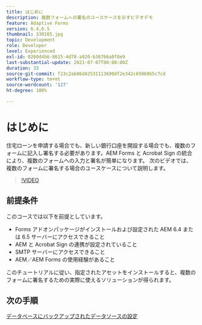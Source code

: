 ```yaml
---
title: はじめに
description: 複数フォームへの署名のユースケースを示すビデオデモ
feature: Adaptive Forms
version: 6.4,6.5
thumbnail: 330165.jpg
topic: Development
role: Developer
level: Experienced
exl-id: 0260d4b6-8615-4d78-a920-b36766a0f8e9
last-substantial-update: 2021-07-07T00:00:00Z
duration: 33
source-git-commit: f23c2ab86d42531113690df2e342c65060b5c7cd
workflow-type: tm+mt
source-wordcount: '127'
ht-degree: 100%

---
```


# はじめに

住宅ローンを申請する場合でも、新しい銀行口座を開設する場合でも、複数のフォームに記入し署名する必要があります。AEM Forms と Acrobat Sign の統合により、複数のフォームへの入力と署名が簡単になります。
次のビデオでは、複数のフォームに署名する場合のユースケースについて説明します。

>[!VIDEO](https://video.tv.adobe.com/v/330165?quality=12&learn=on)

## 前提条件

このコースでは以下を前提としています。

* Forms アドオンパッケージがインストールおよび設定された AEM 6.4 または 6.5 サーバーにアクセスできること
* AEM と Acrobat Sign の連携が設定されていること 
* SMTP サーバーにアクセスできること
* AEM／AEM Forms の使用経験があること

このチュートリアルに従い、指定されたアセットをインストールすると、複数のフォームに署名するための実際に使えるソリューションが得られます。

## 次の手順

[データベースにバックアップされたデータソースの設定](./configure-data-source.md)
